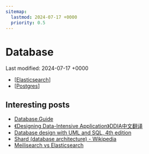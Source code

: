 ```yaml
---
sitemap:
  lastmod: 2024-07-17 +0000
  priority: 0.5
---
```


# Database

Last modified: 2024-07-17 +0000

- [[Elasticsearch]]
- [[Postgres]]

## Interesting posts

- [Database.Guide](https://database.guide/)
- [《Designing Data-Intensive Application》DDIA中文翻译](https://github.com/Vonng/ddia)
- [Database design with UML and SQL, 4th edition](https://web.csulb.edu/colleges/coe/cecs/dbdesign/dbdesign.php)
- [Shard (database architecture) - Wikipedia](https://en.wikipedia.org/wiki/Shard_(database_architecture))
- [Meilisearch vs Elasticsearch](https://blog.meilisearch.com/meilisearch-vs-elasticsearch/)

[//begin]: # "Autogenerated link references for markdown compatibility"
[Elasticsearch]: Elasticsearch.md "Elasticsearch & OpenSearch"
[Postgres]: Postgres.md "PostgreSQL"
[//end]: # "Autogenerated link references"
